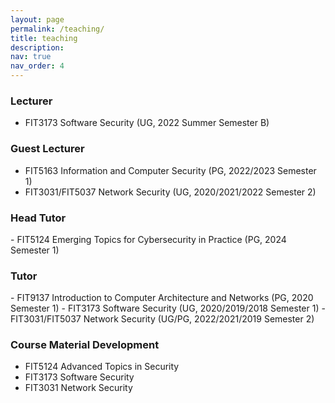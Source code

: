 ```yaml
---
layout: page
permalink: /teaching/
title: teaching
description:
nav: true
nav_order: 4
---
```


<h3>Lecturer</h3>

- FIT3173 Software Security (UG, 2022 Summer Semester B)



<h3>Guest Lecturer </h3>

- FIT5163 Information and Computer Security (PG, 2022/2023 Semester 1)
- FIT3031/FIT5037 Network Security (UG, 2020/2021/2022 Semester 2)

<h3>Head Tutor</h3>
- FIT5124 Emerging Topics for Cybersecurity in Practice (PG, 2024 Semester 1)

<h3>Tutor</h3>
- FIT9137 Introduction to Computer Architecture and Networks (PG, 2020 Semester 1)
- FIT3173 Software Security (UG, 2020/2019/2018 Semester 1)
- FIT3031/FIT5037 Network Security (UG/PG, 2022/2021/2019 Semester 2)



<h3>Course Material Development</h3>

* FIT5124 Advanced Topics in Security
* FIT3173 Software Security
* FIT3031 Network Security

